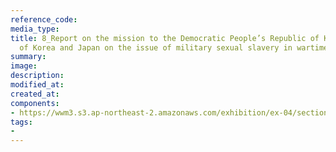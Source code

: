 ```yaml
---
reference_code:
media_type:
title: 8_Report on the mission to the Democratic People’s Republic of Korea, the Republic
  of Korea and Japan on the issue of military sexual slavery in wartime
summary:
image:
description:
modified_at:
created_at:
components:
- https://wwm3.s3.ap-northeast-2.amazonaws.com/exhibition/ex-04/section-01-left/8_Report+on+the+mission+to+the+Democratic+People’s+Republic+of+Korea,+the+Republic+of+Korea+and+Japan+on+the+issue+of+military+sexual+slavery+in+wartime.JPG
tags:
-
---
```

